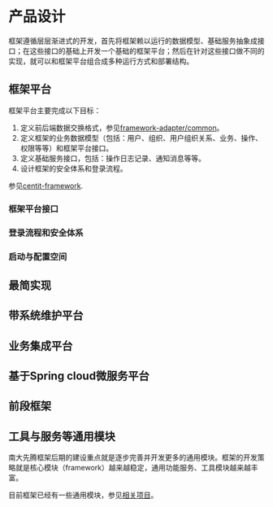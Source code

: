 # 产品设计

框架遵循层层渐进式的开发，首先将框架赖以运行的数据模型、基础服务抽象成接口；在这些接口的基础上开发一个基础的框架平台；然后在针对这些接口做不同的实现，就可以和框架平台组合成多种运行方式和部署结构。

## 框架平台

框架平台主要完成以下目标：

1. 定义前后端数据交换格式，参见[framework-adapter/common](https://github.com/ndxt/centit-framework/tree/master/framework-adapter/src/main/java/com/centit/framework/common)。
2. 定义框架的业务数据模型（包括：用户、组织、用户组织关系、业务、操作、权限等等）和框架平台接口。
3. 定义基础服务接口，包括：操作日志记录、通知消息等等。
4. 设计框架的安全体系和登录流程。

参见[centit-framework](https://github.com/ndxt/centit-framework).

### 框架平台接口

### 登录流程和安全体系

### 启动与配置空间

## 最简实现

## 带系统维护平台

## 业务集成平台

## 基于Spring cloud微服务平台

## 前段框架


## 工具与服务等通用模块

南大先腾框架后期的建设重点就是逐步完善并开发更多的通用模块。框架的开发策略就是核心模块（framework）越来越稳定，通用功能服务、工具模块越来越丰富。

目前框架已经有一些通用模块，参见[相关项目](https://ndxt.github.io/projects/)。


